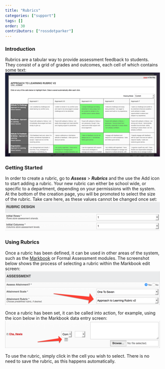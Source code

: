 ```yaml
---
title: "Rubrics"
categories: ["support"]
tags: []
order: 30
contributors: ["rossdotparker"]
---
```


### Introduction

Rubrics are a tabular way to provide assessment feedback to students. They consist of a grid of grades and outcomes, each cell of which contains some text: [![Rubric](/img/teachers/rubrics/Rubric-1024x554.png)](/img/teachers/rubrics/Rubric.png)

### Getting Started

In order to create a rubric, go to ___Assess___ > ___Rubrics___ and the use the Add icon to start adding a rubric. Your new rubric can either be school wide, or specific to a department, depending on your permissions with the system. At the bottom of the creation page, you will be promoted to select the size of the rubric. Take care here, as these values cannot be changed once set: [![Rubric Design](/img/teachers/rubrics/Rubric-Design-1024x193.png)](/img/teachers/rubrics/Rubric-Design.png)

### Using Rubrics

Once a rubric has been defined, it can be used in other areas of the system, such as the [Markbook](markbook) or Formal Assessment modules. The screenshot below shows the process of selecting a rubric within the Markbook edit screen: [![Rubric Selection](/img/teachers/rubrics/Rubric-Selection-1024x224.png)](/img/teachers/rubrics/Rubric-Selection.png)

Once a rubric has been set, it can be called into action, for example, using the icon below in the Markbook data entry screen: [![Rubric Usage](/img/teachers/rubrics/Rubric-Usage-1024x180.png)](/img/teachers/rubrics/Rubric-Usage.png)

To use the rubric, simply click in the cell you wish to select. There is no need to save the rubric, as this happens automatically.

